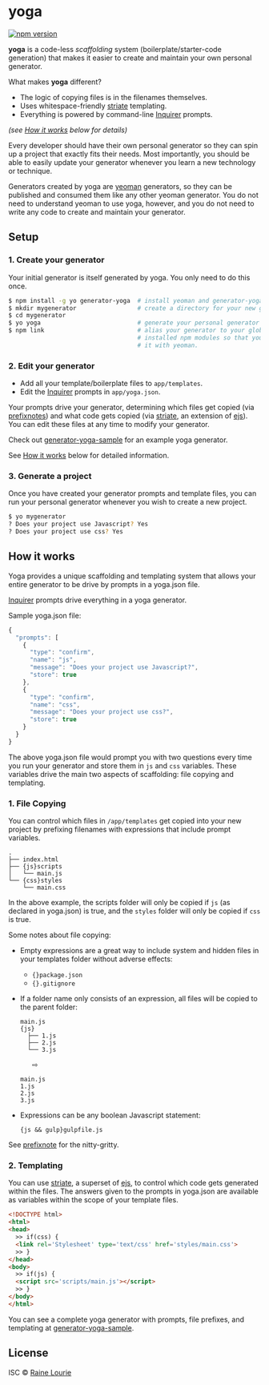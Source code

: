# yoga

[![npm version](https://img.shields.io/npm/v/generator-yoga.svg)](https://npmjs.org/package/generator-yoga) 

**yoga** is a code-less *scaffolding* system (boilerplate/starter-code generation) that makes it easier to create and maintain your own personal generator.

What makes **yoga** different?

- The logic of copying files is in the filenames themselves.
- Uses whitespace-friendly [striate](https://github.com/metaraine/striate) templating.
- Everything is powered by command-line [Inquirer](https://github.com/SBoudrias/Inquirer.js) prompts.

*(see [How it works](#how-it-works) below for details)*

Every developer should have their own personal generator so they can spin up a project that exactly fits their needs. Most importantly, you should be able to easily update your generator whenever you learn a new technology or technique.

Generators created by yoga are [yeoman](http://yeoman.io/) generators, so they can be published and consumed them like any other yeoman generator. You do not need to understand yeoman to use yoga, however, and you do not need to write any code to create and maintain your generator.

## Setup

### 1. Create your generator

Your initial generator is itself generated by yoga. You only need to do this once.

```sh
$ npm install -g yo generator-yoga  # install yeoman and generator-yoga
$ mkdir mygenerator                 # create a directory for your new generator
$ cd mygenerator                    
$ yo yoga                           # generate your personal generator
$ npm link                          # alias your generator to your globally
                                    # installed npm modules so that you can run
                                    # it with yeoman.
```

### 2. Edit your generator

- Add all your template/boilerplate files to `app/templates`. 
- Edit the [Inquirer](https://github.com/SBoudrias/Inquirer.js) prompts in `app/yoga.json`. 

Your prompts drive your generator, determining which files get copied (via [prefixnotes](https://github.com/metaraine/prefixnote)) and what code gets copied (via [striate](https://github.com/metaraine/striate), an extension of [ejs](https://github.com/mde/ejs)). You can edit these files at any time to modify your generator. 

Check out [generator-yoga-sample](https://github.com/metaraine/generator-yoga-sample) for an example yoga generator.

See [How it works](#how-it-works) below for detailed information.

### 3. Generate a project

Once you have created your generator prompts and template files, you can run your personal generator whenever you wish to create a new project.

```sh
$ yo mygenerator
? Does your project use Javascript? Yes
? Does your project use css? Yes
```

## How it works

Yoga provides a unique scaffolding and templating system that allows your entire generator to be drive by prompts in a yoga.json file.

[Inquirer](https://github.com/SBoudrias/Inquirer.js) prompts drive everything in a yoga generator.

Sample yoga.json file:

```js
{
  "prompts": [
    {
      "type": "confirm",
      "name": "js",
      "message": "Does your project use Javascript?",
      "store": true
    },
    {
      "type": "confirm",
      "name": "css",
      "message": "Does your project use css?",
      "store": true
    }
  }
}
```

The above yoga.json file would prompt you with two questions every time you run your generator and store them in `js` and `css` variables. These variables drive the main two aspects of scaffolding: file copying and templating.

### 1. File Copying

You can control which files in `/app/templates` get copied into your new project by prefixing filenames with expressions that include prompt variables.

```
.
├── index.html
├── {js}scripts
│   └── main.js
└── {css}styles
    └── main.css
```

In the above example, the scripts folder will only be copied if `js` (as declared in yoga.json) is true, and the `styles` folder will only be copied if `css` is true.

Some notes about file copying:

- Empty expressions are a great way to include system and hidden files in your templates folder without adverse effects:
  - `{}package.json`
  - `{}.gitignore`
- If a folder name only consists of an expression, all files will be copied to the parent folder:

  ```
  main.js
  {js}
    ├── 1.js
    ├── 2.js
    └── 3.js
  ```

  &nbsp;&nbsp;&nbsp;&nbsp;&nbsp;&nbsp;⇨

  ```
  main.js
  1.js
  2.js
  3.js
  ```

- Expressions can be any boolean Javascript statement:

  ```
  {js && gulp}gulpfile.js
  ```

See [prefixnote](https://github.com/metaraine/prefixnote) for the nitty-gritty.


### 2. Templating

You can use [striate](https://github.com/metaraine/striate), a superset of [ejs](https://github.com/mde/ejs), to control which code gets generated within the files. The answers given to the prompts in yoga.json are available as variables within the scope of your template files.

```html
<!DOCTYPE html>
<html>
<head>
  >> if(css) {
  <link rel='Stylesheet' type='text/css' href='styles/main.css'>
  >> }
</head>
<body>
  >> if(js) {
  <script src='scripts/main.js'></script>
  >> }
</body>
</html>
```

You can see a complete yoga generator with prompts, file prefixes, and templating at [generator-yoga-sample](https://github.com/metaraine/generator-yoga-sample).

## License

ISC © [Raine Lourie](https://github.com/metaraine)
